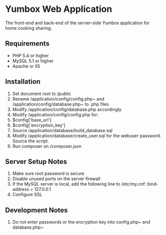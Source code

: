 # Yumbox Web Application #

The front-end and back-end of the server-side Yumbox application for home cooking sharing.

## Requirements ##

- PHP 5.4 or higher
- MySQL 5.1 or higher
- Apache or IIS

## Installation ##

1. Set document root to /public
2. Rename /application/config/config.php~ and /application/config/database.php~ to .php files
3. Modify /application/config/database.php accordingly
4. Modify /application/config/config.php for:
  1. $config['base_url']
  2. $config['encryption_key']
5. Source /application/database/build_database.sql
6. Modify /application/database/create_user.sql for the webuser password. Source the script.
7. Run composer on /composer.json

## Server Setup Notes ##

1. Make sure root password is secure
2. Disable unused ports on the server firewall
3. If the MySQL server is local, add the following line to /etc/my.cnf:
  bind-address = 127.0.0.1
4. Configure SSL

## Development Notes ##

1. Do not enter passwords or the encryption key into config.php~ and database.php~